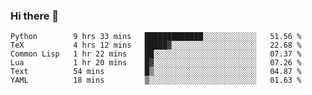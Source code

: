 ### Hi there 👋

<!--
**gustavkrist/gustavkrist** is a ✨ _special_ ✨ repository because its `README.md` (this file) appears on your GitHub profile.

Here are some ideas to get you started:

- 🔭 I’m currently working on ...
- 🌱 I’m currently learning ...
- 👯 I’m looking to collaborate on ...
- 🤔 I’m looking for help with ...
- 💬 Ask me about ...
- 📫 How to reach me: ...
- 😄 Pronouns: ...
- ⚡ Fun fact: ...
-->

<!--START_SECTION:waka-->

```text
Python        9 hrs 33 mins   █████████████░░░░░░░░░░░░   51.56 %
TeX           4 hrs 12 mins   █████▓░░░░░░░░░░░░░░░░░░░   22.68 %
Common Lisp   1 hr 22 mins    ██░░░░░░░░░░░░░░░░░░░░░░░   07.37 %
Lua           1 hr 20 mins    █▓░░░░░░░░░░░░░░░░░░░░░░░   07.26 %
Text          54 mins         █▒░░░░░░░░░░░░░░░░░░░░░░░   04.87 %
YAML          18 mins         ▒░░░░░░░░░░░░░░░░░░░░░░░░   01.63 %
```

<!--END_SECTION:waka-->
